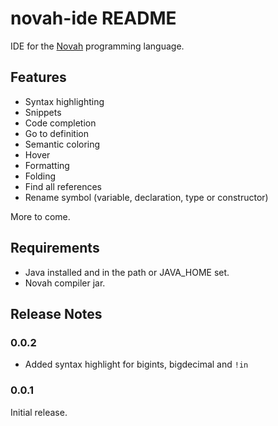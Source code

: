 # novah-ide README

IDE for the [Novah](https://github.com/stackoverflow/novah) programming language.

## Features

- Syntax highlighting
- Snippets
- Code completion
- Go to definition
- Semantic coloring
- Hover
- Formatting
- Folding
- Find all references
- Rename symbol (variable, declaration, type or constructor)

More to come.

## Requirements

- Java installed and in the path or JAVA_HOME set.
- Novah compiler jar.

## Release Notes

### 0.0.2

- Added syntax highlight for bigints, bigdecimal and `!in`

### 0.0.1

Initial release.